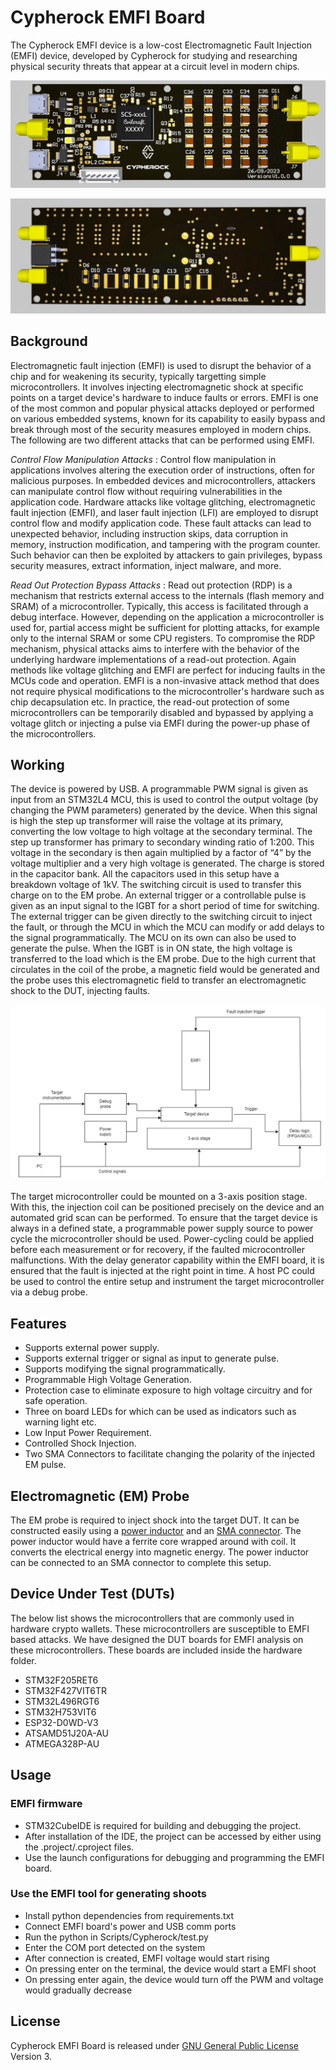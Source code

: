 
# Cypherock EMFI Board

The Cypherock EMFI device is a low-cost Electromagnetic Fault Injection (EMFI) device, developed by Cypherock for studying and researching physical security threats that appear at a circuit level in modern chips.  

![pcb_front](https://github.com/Cypherock/emfi-board/blob/main/images/pcb_front.jpg)      

![pcb_back](https://github.com/Cypherock/emfi-board/blob/main/images/pcb_back.jpg)





## Background

Electromagnetic fault injection (EMFI) is used to disrupt the behavior of a chip and for weakening its security, typically targetting simple microcontrollers. It involves injecting electromagnetic shock at specific points on a target device's hardware to induce faults or errors. EMFI is one of the most common and popular physical attacks deployed or performed on various embedded systems, known for its capability to easily bypass and break through most of the security measures employed in modern chips. The following are two different attacks that can be performed using EMFI.

*Control Flow Manipulation Attacks* : 
Control flow manipulation in applications involves altering the execution order of instructions, often for malicious purposes. In embedded devices and microcontrollers, attackers can manipulate control flow without requiring vulnerabilities in the application code. Hardware attacks like voltage glitching, electromagnetic fault injection (EMFI), and laser fault injection (LFI) are employed to disrupt control flow and modify application code. These fault attacks can lead to unexpected behavior, including instruction skips, data corruption in memory, instruction modification, and tampering with the program counter. Such behavior can then be exploited by attackers to gain privileges, bypass security measures, extract information, inject malware, and more.

*Read Out Protection Bypass Attacks* : 
Read out protection (RDP) is a mechanism that restricts external access to the internals (flash memory and SRAM) of a microcontroller. Typically, this access is facilitated through a debug interface. However, depending on the application a microcontroller is used for, partial access might be sufficient for plotting attacks, for example only to the internal SRAM or some CPU registers. To compromise the RDP mechanism, physical attacks aims to interfere with the behavior of the underlying hardware implementations of a read-out protection. Again methods like voltage glitching and EMFI are perfect  for inducing faults in the MCUs code and operation. EMFI is a non-invasive attack method that does not require physical modifications to the microcontroller's hardware such as chip decapsulation etc. In practice, the read-out protection of some microcontrollers can be temporarily disabled and bypassed by applying a voltage glitch or injecting a pulse via EMFI during the power-up phase of the microcontrollers. 

## Working

The device is powered by USB. A programmable PWM signal is given as input from an STM32L4 MCU, this is used to control the output voltage (by changing the PWM parameters) generated by the device. When this signal is high the step up transformer will raise the voltage at its primary, converting the low voltage to high voltage at the secondary terminal. The step up transformer has primary to secondary winding ratio of 1:200. This voltage in the secondary is then again multiplied by a factor of “4” by the voltage multiplier and a very high voltage is generated. The charge is stored in the capacitor bank. All the capacitors used in this setup have a breakdown voltage of 1kV. The switching circuit is used to transfer this charge on to the EM probe. An external trigger or a controllable pulse is given as an input signal to the IGBT for a short period of time for switching. The external trigger can be given directly to the switching circuit to inject the fault, or through the MCU in which the MCU can modify or add delays to the signal programmatically. The MCU on its own can also be used to generate the pulse. When the IGBT is in ON state, the high voltage is transferred to the load which is the EM probe. Due to the high current that circulates in the coil of the probe, a magnetic field would be generated and the probe uses this electromagnetic field to transfer an electromagnetic shock to the DUT, injecting faults.


![working_block_diagram](https://github.com/Cypherock/emfi-board/blob/main/images/working_block_diagram.png)



The target microcontroller could be mounted on a 3-axis position stage. With this, the injection coil can be positioned precisely on the device and an automated grid scan can be performed. To ensure that the target device is always in a defined state, a programmable power supply source to power cycle the microcontroller should be used. Power-cycling could be applied before each measurement or for recovery, if the faulted microcontroller malfunctions. With the delay generator capability within the EMFI board, it is ensured that the fault is injected at the right point in time. A host PC could be used to control the entire setup and instrument the target microcontroller via a debug probe.

## Features

* Supports external power supply.  
* Supports external trigger or signal as input to generate pulse. 
* Supports modifying the signal programmatically.
* Programmable High Voltage Generation.
* Protection case to eliminate exposure to high voltage circuitry and for safe operation.
* Three on board LEDs for which can be used as indicators such as warning light etc.
* Low Input Power Requirement.
* Controlled Shock Injection.
* Two SMA Connectors to facilitate changing the polarity of the injected EM pulse.

## Electromagnetic (EM) Probe

The EM probe is required to inject shock into the target DUT. It can be constructed easily using a [power inductor](https://www.mouser.in/ProductDetail/710-744710610) and an [SMA connector](https://www.mouser.in/ProductDetail/712-CONSMA013.062-G). The power inductor would have a ferrite core wrapped around with coil. It converts the electrical energy into magnetic energy. The power inductor can be connected to an SMA connector to complete this setup. 

## Device Under Test (DUTs)   

The below list shows the microcontrollers that are commonly used in hardware crypto wallets. These microcontrollers are susceptible to EMFI based attacks. We have designed the DUT boards for EMFI analysis on these microcontrollers. These boards are included inside the hardware folder.

* STM32F205RET6
* STM32F427VIT6TR
* STM32L496RGT6
* STM32H753VIT6
* ESP32-D0WD-V3
* ATSAMD51J20A-AU
* ATMEGA328P-AU

## Usage

### EMFI firmware 
- STM32CubeIDE is required for building and debugging the project.
- After installation of the IDE, the project can be accessed by either using the .project/.cproject files.
- Use the launch configurations for debugging and programming the EMFI board.

### Use the EMFI tool for generating shoots
- Install python dependencies from requirements.txt
- Connect EMFI board's power and USB comm ports
- Run the python in Scripts/Cypherock/test.py
- Enter the COM port detected on the system
- After connection is created, EMFI voltage would start rising
- On pressing enter on the terminal, the device would start a EMFI shoot
- On pressing enter again, the device would turn off the PWM and voltage would gradually decrease


## License

Cypherock EMFI Board is released under [GNU General Public License](https://www.gnu.org/licenses/gpl-3.0.en.html) Version 3.


